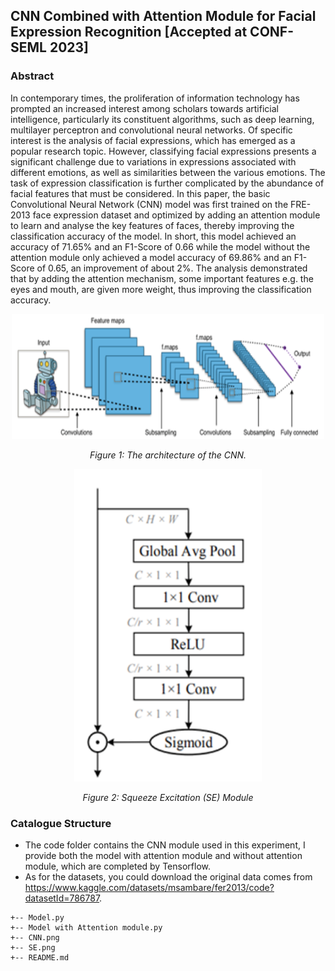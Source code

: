 ## CNN Combined with Attention Module for Facial Expression Recognition [Accepted at CONF-SEML 2023]

### Abstract
In contemporary times, the proliferation of information technology has prompted an increased interest among scholars towards artificial intelligence, particularly its constituent algorithms, such as deep learning, multilayer perceptron and convolutional neural networks. Of specific interest is the analysis of facial expressions, which has emerged as a popular research topic. However, classifying facial expressions presents a significant challenge due to variations 
in expressions associated with different emotions, as well as similarities between the various emotions. The task of expression classification is further complicated by the abundance of facial features that must be considered. In this paper, the basic Convolutional Neural Network (CNN) model was first trained on the FRE-2013 face expression dataset and optimized by adding an attention module to learn and analyse the key features of faces, thereby improving the classification accuracy of the model. In short, this model achieved an accuracy of 71.65% and an F1-Score of 0.66 while the model without the attention module only achieved a model accuracy of 69.86% and an F1-Score of 0.65, an improvement of about 2%. The analysis demonstrated that by adding the attention mechanism, some important features e.g. the eyes and mouth, are given more weight, thus improving the classification accuracy.
<p align="center">
      <img width="500" height="200" src="CNN.png" alt>
</p>
<p align="center">
    <em>Figure 1: The architecture of the CNN.</em>
</p>

<p align="center">
      <img width="300" height="500" src="SE.png" alt>
</p>
<p align="center">
    <em> Figure 2: Squeeze Excitation (SE) Module </em>
</p>

### Catalogue Structure 
- The code folder contains the CNN module used in this experiment, I provide both the model with attention module and without attention module, which are completed by Tensorflow.
- As for the datasets, you could download the original data comes from https://www.kaggle.com/datasets/msambare/fer2013/code?datasetId=786787.

```
+-- Model.py
+-- Model with Attention module.py
+-- CNN.png
+-- SE.png
+-- README.md
```
